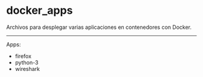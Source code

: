 # docker_apps

Archivos para desplegar varias aplicaciones en contenedores con Docker.

---
Apps:

- firefox 
- python-3
- wireshark
